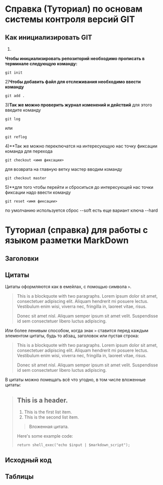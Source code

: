 # Справка (Туториал) по основам системы контроля версий GIT

## Как инициализировать GIT

1)
**Чтобы инициализировать репозиторий необходимо прописать в терминале следующую команду:**
```
git init
```
2)**Чтобы добавить файл для отслеживания необходимо ввести команду**

```
git add .
```
3)**Так же можно проверить журнал изменений и действий**
для этого введите команду
~~~
git log
~~~
или 
~~~
git reflog
~~~
4)**Так же можно переключатся на интересующую нас точку фиксации
команда для перехода
~~~
git checkout <имя фиксации>
~~~
для возврата на главную ветку мастер
вводим команду
```
git checkout master
```

5)**для того чтобы перейти и сброситься до интересующей нас точки фиксации надо ввести команду 
```
git reset <имя фиксации>
```
по умолчанию используется сброс --soft
есть еще вариант ключа --hard

# Туториал (справка) для работы с языком разметки MarkDown


## Заголовки





## Цитаты
Цитаты оформляются как в емейлах, с помощью символа `>`.

> This is a blockquote with two paragraphs. Lorem ipsum dolor sit amet,
> consectetuer adipiscing elit. Aliquam hendrerit mi posuere lectus.
> Vestibulum enim wisi, viverra nec, fringilla in, laoreet vitae, risus.
>
> Donec sit amet nisl. Aliquam semper ipsum sit amet velit. Suspendisse
> id sem consectetuer libero luctus adipiscing.

Или более ленивым способом, когда знак `>` ставится перед каждым элементом цитаты, будь то абзац, заголовок или пустая строка:

> This is a blockquote with two paragraphs. Lorem ipsum dolor sit amet,
consectetuer adipiscing elit. Aliquam hendrerit mi posuere lectus.
Vestibulum enim wisi, viverra nec, fringilla in, laoreet vitae, risus.
>
> Donec sit amet nisl. Aliquam semper ipsum sit amet velit. Suspendisse
id sem consectetuer libero luctus adipiscing.

В цитаты можно помещать всё что угодно, в том числе вложенные цитаты:

> ## This is a header.
>
> 1.   This is the first list item.
> 2.   This is the second list item.
>
> > Вложенная цитата.
>
> Here's some example code:
>
>     return shell_exec("echo $input | $markdown_script");




## Исходный код




## Таблицы